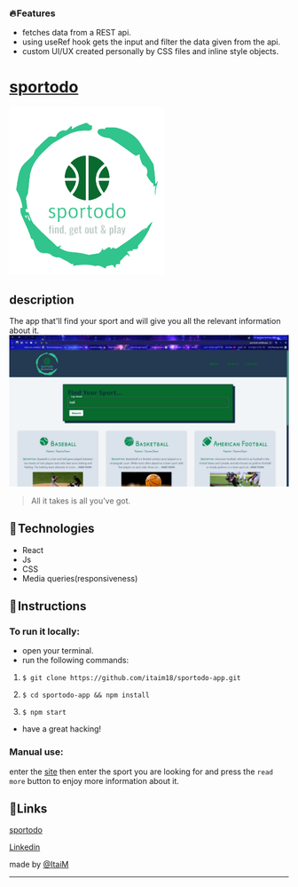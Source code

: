 ### 🔥 Features

- fetches data from a REST api.
- using useRef hook gets the input and filter the data given from the api.
- custom UI/UX created personally by CSS files and inline style objects.


# [sportodo](https://sportodo.netlify.app/)

![](https://github.com/itaim18/sportodo-app/blob/master/src/images/logo-sports.png)

## description

The app that'll find your sport and will give you all the relevant information about it.
![](https://github.com/itaim18/sportodo-app/blob/master/sportodo-desktop.jpeg)
> All it takes is all you’ve got.

## 🔧 Technologies

- React
- Js
- CSS
- Media queries(responsiveness)

## 📃 Instructions

### To run it locally:
- open your terminal.
- run the following commands:
1. `$ git clone https://github.com/itaim18/sportodo-app.git`

2. `$ cd sportodo-app && npm install`

3. `$ npm start`

- have a great hacking!

### Manual use:
enter the [site](https://sportodo.netlify.app/) then enter the sport you are looking for and press the `read more` button to enjoy more information about it.

## 🔗Links
[sportodo](http://localhost/)

[Linkedin](http://localhost/ "link title")

made by [@ItaiM](https://github.com/itaim18)

----
